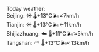 Today weather:  
Beijing: ☀️   🌡️+13°C 🌬️↙7km/h  
Tianjin: ☀️   🌡️+13°C 🌬️←11km/h  
Shijiazhuang: ☁️   🌡️+11°C 🌬️↘5km/h  
Tangshan: ⛅️  🌡️+13°C 🌬️↙13km/h  
